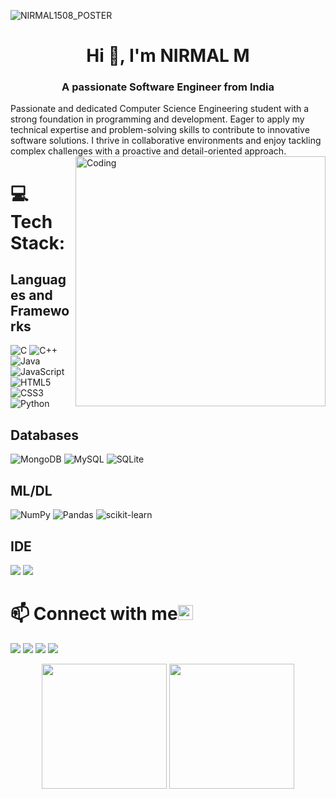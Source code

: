 ![NIRMAL1508_POSTER](https://github.com/NIRMAL1508/NIRMAL1508/assets/86112673/bbb27c30-4e41-4622-8995-e710a09c7fda)

<h1 align="center">Hi 👋, I'm NIRMAL M</h1>
<h3 align="center">A passionate Software Engineer from India</h3>
Passionate and dedicated Computer Science Engineering student with a strong foundation in programming and development. Eager to apply my technical expertise and problem-solving skills to contribute to innovative software solutions. I thrive in collaborative environments and enjoy tackling complex challenges with a proactive and detail-oriented approach. 
<img align="right" alt="Coding" width="400" src="https://cdn.dribbble.com/users/1162077/screenshots/3848914/programmer.gif">

# 💻 Tech Stack:
## Languages and Frameworks
![C](https://img.shields.io/badge/c-%2300599C.svg?style=for-the-badge&logo=c&logoColor=white) 
![C++](https://img.shields.io/badge/c++-%2300599C.svg?style=for-the-badge&logo=c%2B%2B&logoColor=white) 
![Java](https://img.shields.io/badge/java-%23ED8B00.svg?style=for-the-badge&logo=java&logoColor=white) 
![JavaScript](https://img.shields.io/badge/javascript-%23323330.svg?style=for-the-badge&logo=javascript&logoColor=%23F7DF1E) 
![HTML5](https://img.shields.io/badge/html5-%23E34F26.svg?style=for-the-badge&logo=html5&logoColor=white) 
![CSS3](https://img.shields.io/badge/css3-%231572B6.svg?style=for-the-badge&logo=css3&logoColor=white) 
![Python](https://img.shields.io/badge/python-3670A0?style=for-the-badge&logo=python&logoColor=ffdd54) 
<!--![NodeJS](https://img.shields.io/badge/node.js-6DA55F?style=for-the-badge&logo=node.js&logoColor=white) 
![Express.js](https://img.shields.io/badge/express.js-%23404d59.svg?style=for-the-badge&logo=express&logoColor=%2361DAFB) 
![React](https://img.shields.io/badge/react-%2320232a.svg?style=for-the-badge&logo=react&logoColor=%2361DAFB) -->
## Databases
![MongoDB](https://img.shields.io/badge/MongoDB-%234ea94b.svg?style=for-the-badge&logo=mongodb&logoColor=white) 
![MySQL](https://img.shields.io/badge/mysql-%2300f.svg?style=for-the-badge&logo=mysql&logoColor=white) 
![SQLite](https://img.shields.io/badge/sqlite-%2307405e.svg?style=for-the-badge&logo=sqlite&logoColor=white) 
## ML/DL
![NumPy](https://img.shields.io/badge/numpy-%23013243.svg?style=for-the-badge&logo=numpy&logoColor=white) 
![Pandas](https://img.shields.io/badge/pandas-%23150458.svg?style=for-the-badge&logo=pandas&logoColor=white) 
![scikit-learn](https://img.shields.io/badge/scikit--learn-%23F7931E.svg?style=for-the-badge&logo=scikit-learn&logoColor=white) 
## IDE
![](https://img.shields.io/badge/Visual_Studio_Code-0078D4?style=for-the-badge&logo=visual%20studio%20code&logoColor=white)
![](https://img.shields.io/badge/Colab-F9AB00?style=for-the-badge&logo=googlecolab&color=525252)

# 📫 Connect with me<img src="handshake.gif" height="24px">
[![](https://img.shields.io/badge/Gmail-D14836?style=for-the-badge&logo=gmail&logoColor=white)](mailto:muthukumaresannirmal@gmail.com)
[![](https://img.shields.io/badge/LinkedIn-0077B5?style=for-the-badge&logo=linkedin&logoColor=white)](https://www.linkedin.com/in/nirmal-m-8934a8218/)
[![](https://img.shields.io/badge/-Hackerrank-2EC866?style=for-the-badge&logo=HackerRank&logoColor=white)](https://www.hackerrank.com/muthukumaresann1)
[![](	https://img.shields.io/badge/Kaggle-20BEFF?style=for-the-badge&logo=Kaggle&logoColor=white)](https://www.kaggle.com/nirmal15082002)

<p>
<div align="center">
    <img src= "https://github-readme-stats.vercel.app/api/top-langs/?username=NIRMAL1508&layout=compact&hide=html&hide_border=true" height=200>
    <img src= "https://github-profile-summary-cards.vercel.app/api/cards/repos-per-language?username=NIRMAL1508&theme=vue" alt="" height=200>
</div>
</p>
